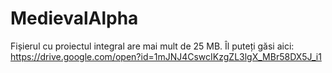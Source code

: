 # MedievalAlpha
Fișierul cu proiectul integral are mai mult de 25 MB. Îl puteți găsi aici:
https://drive.google.com/open?id=1mJNJ4CswcIKzgZL3lgX_MBr58DX5J_i1
